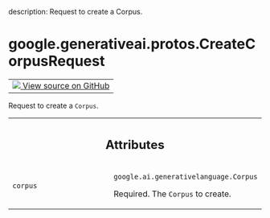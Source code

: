 description: Request to create a Corpus.

<div itemscope itemtype="http://developers.google.com/ReferenceObject">
<meta itemprop="name" content="google.generativeai.protos.CreateCorpusRequest" />
<meta itemprop="path" content="Stable" />
</div>

# google.generativeai.protos.CreateCorpusRequest

<!-- Insert buttons and diff -->

<table class="tfo-notebook-buttons tfo-api nocontent">
<td>
  <a target="_blank" href="https://github.com/googleapis/google-cloud-python/tree/main/packages/google-ai-generativelanguage/google/ai/generativelanguage_v1beta/types/retriever_service.py#L60-L72">
    <img src="https://www.tensorflow.org/images/GitHub-Mark-32px.png" />
    View source on GitHub
  </a>
</td>
</table>



Request to create a ``Corpus``.

<!-- Placeholder for "Used in" -->




<!-- Tabular view -->
 <table class="responsive fixed orange">
<colgroup><col width="214px"><col></colgroup>
<tr><th colspan="2"><h2 class="add-link">Attributes</h2></th></tr>

<tr>
<td>

`corpus`<a id="corpus"></a>

</td>
<td>

`google.ai.generativelanguage.Corpus`

Required. The ``Corpus`` to create.

</td>
</tr>
</table>



